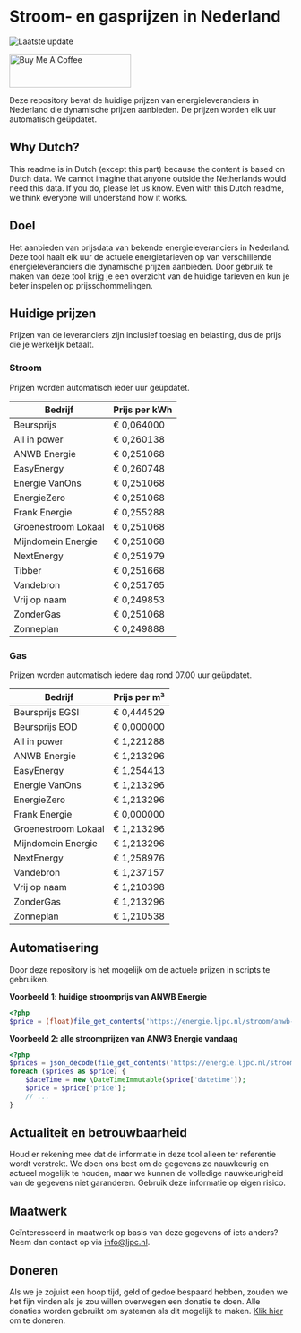 # Stroom- en gasprijzen in Nederland

![Laatste update](https://img.shields.io/badge/laatste%20update-2023--10--18%2013%3A00%20CET-brightgreen)

<a href="https://www.buymeacoffee.com/Lars-" target="_blank"><img src="https://cdn.buymeacoffee.com/buttons/v2/default-orange.png" alt="Buy Me A Coffee" height="60" style="height: 60px !important;width: 217px !important;" ></a>

Deze repository bevat de huidige prijzen van energieleveranciers in Nederland die dynamische prijzen aanbieden. De prijzen worden elk uur automatisch geüpdatet.

## Why Dutch?

This readme is in Dutch (except this part) because the content is based on Dutch data. We cannot imagine that anyone outside the Netherlands would need this data. If you do, please let us know. Even with this Dutch readme, we think
everyone will understand how it works.

## Doel

Het aanbieden van prijsdata van bekende energieleveranciers in Nederland. Deze tool haalt elk uur de actuele energietarieven op van verschillende energieleveranciers die dynamische prijzen aanbieden. Door gebruik te maken van deze tool
krijg je een overzicht van de huidige tarieven en kun je beter inspelen op prijsschommelingen.

## Huidige prijzen

Prijzen van de leveranciers zijn inclusief toeslag en belasting, dus de prijs die je werkelijk betaalt.

### Stroom

Prijzen worden automatisch ieder uur geüpdatet.

 Bedrijf | Prijs per kWh 
---------|---------------
Beursprijs | € 0,064000
All in power | € 0,260138
ANWB Energie | € 0,251068
EasyEnergy | € 0,260748
Energie VanOns | € 0,251068
EnergieZero | € 0,251068
Frank Energie | € 0,255288
Groenestroom Lokaal | € 0,251068
Mijndomein Energie | € 0,251068
NextEnergy | € 0,251979
Tibber | € 0,251668
Vandebron | € 0,251765
Vrij op naam | € 0,249853
ZonderGas | € 0,251068
Zonneplan | € 0,249888


### Gas

Prijzen worden automatisch iedere dag rond 07.00 uur geüpdatet.

 Bedrijf | Prijs per m³ 
---------|--------------
Beursprijs EGSI | € 0,444529
Beursprijs EOD | € 0,000000
All in power | € 1,221288
ANWB Energie | € 1,213296
EasyEnergy | € 1,254413
Energie VanOns | € 1,213296
EnergieZero | € 1,213296
Frank Energie | € 0,000000
Groenestroom Lokaal | € 1,213296
Mijndomein Energie | € 1,213296
NextEnergy | € 1,258976
Vandebron | € 1,237157
Vrij op naam | € 1,210398
ZonderGas | € 1,213296
Zonneplan | € 1,210538


## Automatisering

Door deze repository is het mogelijk om de actuele prijzen in scripts te gebruiken.

**Voorbeeld 1: huidige stroomprijs van ANWB Energie**

```php
<?php
$price = (float)file_get_contents('https://energie.ljpc.nl/stroom/anwb-energie-nu.txt');

```

**Voorbeeld 2: alle stroomprijzen van ANWB Energie vandaag**

```php
<?php
$prices = json_decode(file_get_contents('https://energie.ljpc.nl/stroom/all-in-power-vandaag.json'),true);
foreach ($prices as $price) {
    $dateTime = new \DateTimeImmutable($price['datetime']);
    $price = $price['price'];
    // ...
}
```

## Actualiteit en betrouwbaarheid

Houd er rekening mee dat de informatie in deze tool alleen ter referentie wordt verstrekt. We doen ons best om de gegevens zo nauwkeurig en actueel mogelijk te houden, maar we kunnen de volledige nauwkeurigheid van de gegevens niet
garanderen. Gebruik deze informatie op eigen risico.

## Maatwerk

Geïnteresseerd in maatwerk op basis van deze gegevens of iets anders? Neem dan contact op
via [info@ljpc.nl](mailto:info@ljpc.nl?subject=Energie%20prijzen).

## Doneren

Als we je zojuist een hoop tijd, geld of gedoe bespaard hebben, zouden we het fijn vinden als je zou willen overwegen een
donatie te doen. Alle donaties worden gebruikt om systemen als dit mogelijk te
maken. [Klik hier](https://www.buymeacoffee.com/Lars-) om te doneren.
